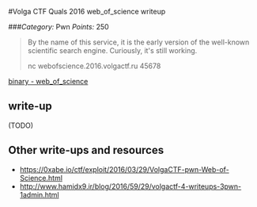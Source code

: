 #Volga CTF Quals 2016 web_of_science writeup

###*Category:* Pwn *Points:* 250

> By the name of this service, it is the early version of the well-known scientific search engine. Curiously, it's still working.
>
> nc webofscience.2016.volgactf.ru 45678

[binary - web_of_science](ppc/web_of_science-250/web_of_science)

## write-up

(TODO)

## Other write-ups and resources

* <https://0xabe.io/ctf/exploit/2016/03/29/VolgaCTF-pwn-Web-of-Science.html>
* <http://www.hamidx9.ir/blog/2016/59/29/volgactf-4-writeups-3pwn-1admin.html>
